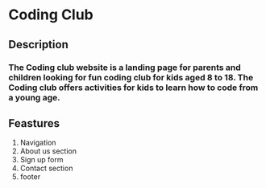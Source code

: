 # Coding Club
## Description
### The Coding club website is a landing page for parents and children looking for fun coding club for kids aged 8 to 18. The Coding club offers activities for kids to learn how to code from a young age.

## Feastures
1. Navigation
2. About us section
3. Sign up form
4. Contact section
5. footer
